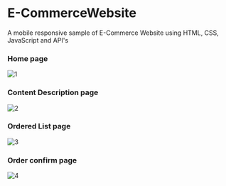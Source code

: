 # E-CommerceWebsite
 A mobile responsive sample of E-Commerce Website using HTML, CSS, JavaScript and API's
 
 
 
### Home page
![1](//screenshot/1.jpeg)



### Content Description page
![2](//screenshot/2.jpeg)



### Ordered List page
![3](//screenshot/3.jpeg)



### Order confirm page
![4](//screenshot/4.jpeg)
